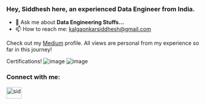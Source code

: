 ### Hey, Siddhesh here, an experienced Data Engineer from India.

- 💬 Ask me about **Data Engineering Stuffs...**
- 📫 How to reach me: kalgaonkarsiddhesh@gmail.com

Check out my [Medium](https://sidk17.medium.com) profile. All views are personal from my experience so far in this journey!

Certifications!
![image](https://github.com/debuggerrr/debuggerrr/assets/16878718/91fbdc6b-4368-4662-9b1f-df38db569b76) 
![image](https://github.com/debuggerrr/debuggerrr/assets/16878718/3b4f5268-37b7-42f2-bc9e-e62f342e466d)



<h3 align="left">Connect with me:</h3>
 <p align="left">
 <a href="https://www.linkedin.com/in/sid1992/" target="blank"><img align="center" src="https://raw.githubusercontent.com/rahuldkjain/github-profile-readme-generator/master/src/images/icons/Social/linked-in-alt.svg" alt="sid" height="30" width="40" /></a>
</p>
